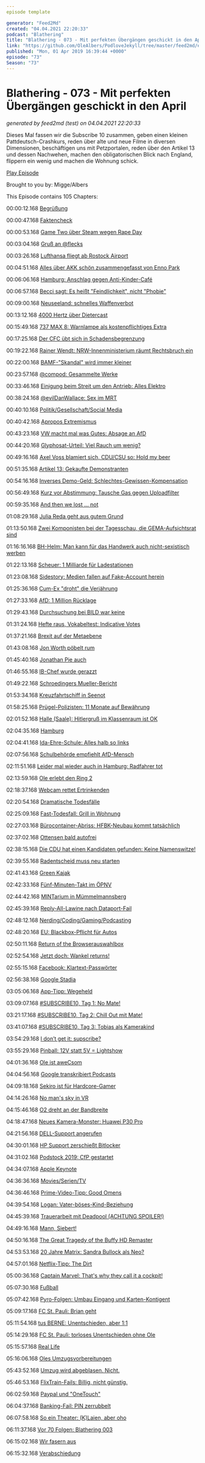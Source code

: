 ```yaml
---
episode template

generator: "Feed2Md"
created: "04.04.2021 22:20:33"
podcast: "Blathering"
title: "Blathering - 073 - Mit perfekten Übergängen geschickt in den April"
link: "https://github.com/OleAlbers/PodloveJekyll/tree/master/feed2md/example/export/seasons/4/2019/4/Blathering___073___Mit_perfekten_Übergängen_geschickt_in_den_April.md"
published: "Mon, 01 Apr 2019 16:39:44 +0000"
episode: "73"
Season: "73"
---
```


# Blathering - 073 - Mit perfekten Übergängen geschickt in den April
_generated by feed2md (test) on 04.04.2021 22:20:33_

Dieses Mal fassen wir die Subscribe 10 zusammen, geben einen kleinen Pattdeutsch-Crashkurs, reden über alte und neue Filme in diversen Dimensionen, beschäftigen uns mit Petzportalen, reden über den Artikel 13 und dessen Nachwehen, machen den obligatorischen Blick nach England, flippern ein wenig und machen die Wohnung schick.

[Play Episode](https://www.blathering.de/podlove/file/715/s/feed/c/mp3/blathering_073.mp3)

Brought to you by: Migge/Albers

This Episode contains 105 Chapters:


00:00:12.168 [Begrüßung]()

00:00:47.168 [Faktencheck]()

00:00:53.168 [Game Two über Steam wegen Rape Day](https://youtu.be/D4YlaH5aHbo?t=1678)

00:03:04.168 [Gruß an @flecks](https://twitter.com/flecks)

00:03:26.168 [Lufthansa fliegt ab Rostock Airport](https://www.ndr.de/nachrichten/mecklenburg-vorpommern/Rostock-Laage-Lufthansa-fliegt-nach-Muenchen,flughafenrostock116.html)

00:04:51.168 [Alles über AKK schön zusammengefasst von Enno Park](https://threadreaderapp.com/thread/1108006690732081152.html?refreshed=yes)

00:06:06.168 [Hamburg: Anschlag gegen Anti-Kinder-Café](http://www.spiegel.de/lebenundlernen/schule/moki-s-goodies-in-hamburg-cafe-will-keine-kinder-wird-mit-farbe-beschmiert-a-1259248.html)

00:06:57.168 [Becci sagt: Es heißt "Feindlichkeit", nicht "Phobie"](https://twitter.com/Genderbeitrag/status/1108051657613553665)

00:09:00.168 [Neuseeland: schnelles Waffenverbot](https://www.noz.de/deutschland-welt/politik/artikel/1683017/waffenverbot-in-neuseeland)

00:13:12.168 [4000 Hertz über Dietercast](https://viertausendhertz.de/frq42#t=3798)

00:15:49.168 [737 MAX 8: Warnlampe als kostenpflichtiges Extra](http://www.spiegel.de/wissenschaft/technik/boeing-737-max-fehlten-sicherheitsfunktionen-weil-sie-extra-kosten-a-1259117.html)

00:17:25.168 [Der CFC übt sich in Schadensbegrenzung](https://www.tagesspiegel.de/sport/erstes-heimspiel-nach-neonazi-eklat-chemnitzer-fc-setzt-zeichen-gegen-extremismus/24137566.html)

00:19:22.168 [Rainer Wendt: NRW-Innenministerium räumt Rechtsbruch ein](https://www.waz.de/politik/nrw-innenministerium-raeumt-im-fall-wendt-rechtsbruch-ein-id213828031.html)

00:22:00.168 [BAMF-"Skandal" wird immer kleiner](https://daserste.ndr.de/panorama/archiv/2019/BAMF-Skandal-wird-immer-kleiner,bamf204.html)

00:23:57.168 [@compod: Gesammelte Werke](https://nonotoriety.com/)

00:33:46.168 [Einigung beim Streit um den Antrieb: Alles Elektro](https://www.faz.net/aktuell/wirtschaft/unternehmen/vw-daimler-und-bmw-einigen-sich-auf-elektro-auto-strategie-16100230.html)

00:38:24.168 [@evilDanWallace: Sex im MRT](https://twitter.com/evildanwallace/status/1108715364874141696)

00:40:10.168 [Politik/Gesellschaft/Social Media]()

00:40:42.168 [Apropos Extremismus](https://www.tagesspiegel.de/politik/drohungen-per-mail-rathaeuser-in-mehreren-deutschen-staedten-geraeumt/24144810.html)

00:43:23.168 [VW macht mal was Gutes: Absage an AfD](https://twitter.com/Volksverpetzer/status/1108291262313054208)

00:44:20.168 [Glyphosat-Urteil: Viel Rauch um wenig?](https://threadreaderapp.com/thread/1108304164747120640.html)

00:49:16.168 [Axel Voss blamiert sich, CDU/CSU so: Hold my beer](https://threadreaderapp.com/thread/1108405946219401217.html)

00:51:35.168 [Artikel 13: Gekaufte Demonstranten](https://threadreaderapp.com/thread/1109881402638692352.html)

00:54:16.168 [Inverses Demo-Geld: Schlechtes-Gewissen-Kompensation](https://twitter.com/Illuminatus23/status/1106130812515373056)

00:56:49.168 [Kurz vor Abstimmung: Tausche Gas gegen Uploadfilter](https://edition.faz.net/faz-edition/wirtschaft/2019-03-26/f30a5870c08cc1e1b4524c1be19d1faf/?GEPC=s3)

00:59:35.168 [And then we lost … not](https://logbuch-netzpolitik.de/lnp293-versteckt-hintenrum)

01:08:29.168 [Julia Reda geht aus gutem Grund](http://mab.nu/2018/11/16/a-friend-called-niles/)

01:13:50.168 [Zwei Komponisten bei der Tagesschau, die GEMA-Aufsichtsrat sind](https://twitter.com/Angriffsmacht/status/1109737023265562625)

01:16:16.168 [BH-Helm: Man kann für das Handwerk auch nicht-sexistisch werben](https://pinkstinks.de/handwerk)

01:22:13.168 [Scheuer: 1 Milliarde für Ladestationen](https://t3n.de/news/e-autos-scheuer-will-eine-milliarde-euro-zusaetzlich-fuer-private-ladestationen-1153949/)

01:23:08.168 [Sidestory: Medien fallen auf Fake-Account herein](https://meedia.de/2019/03/25/bams-faellt-auf-fake-twitteraccount-von-ju-chef-kuban-herein/)

01:25:36.168 [Cum-Ex "droht" die Verjährung](https://www.tagesschau.de/wirtschaft/steuern-cumex-ermittlungen-101.html)

01:27:33.168 [AfD: 1 Million Rücklage](http://www.spiegel.de/politik/deutschland/afd-legt-eine-million-euro-fuer-moegliche-strafzahlungen-zurueck-a-1260509.html)

01:29:43.168 [Durchsuchung bei BILD war keine](http://www.taz.de/Neue-Hinweise-zu-Drohschreiben/!5582894/)

01:31:24.168 [Hefte raus, Vokabeltest: Indicative Votes](https://www.nzz.ch/international/was-bedeuten-indicative-votes-ld.1469780)

01:37:21.168 [Brexit auf der Metaebene](https://www.taz.de/!5579705/)

01:43:08.168 [Jon Worth pöbelt rum](https://twitter.com/jonworth/status/1110190491386159105)

01:45:40.168 [Jonathan Pie auch](https://www.youtube.com/watch?v=-IL2XwSkFJQ)

01:46:55.168 [IB-Chef wurde gerazzt](https://www.t-online.de/nachrichten/ausland/id_85467300/oesterreich-identitaeren-chef-erhielt-offenbar-geld-von-christchurch-attentaeter.html)

01:49:22.168 [Schroedingers Mueller-Bericht](https://www.kuechenstud.io/lagedernation/2019/03/28/ldn135-urheberrecht-mueller-report-raser-deutschlands-klimaschutz-verkehrswendeplan-ua-breitscheidplatz-brexit/?t=28:20,42:40)

01:53:34.168 [Kreuzfahrtschiff in Seenot](http://www.spiegel.de/panorama/gesellschaft/viking-sky-schiffshavarie-ist-ein-lehrstueck-ueber-menschlichkeit-a-1259586.html)

01:58:25.168 [Prügel-Polizisten: 11 Monate auf Bewährung](https://www.augsburger-allgemeine.de/augsburg/Betrunkene-Polizisten-greifen-Fluechtling-an-und-duerfen-Job-wohl-behalten-id53889061.html)

02:01:52.168 [Halle (Saale): Hitlergruß im Klassenraum ist OK](https://www.mz-web.de/halle-saale/er-rief--sieg-heil---18-jaehriger-zeigte-hitlergruss-an-schule---und-wird-nicht-bestraft-32247954)

02:04:35.168 [Hamburg]()

02:04:41.168 [Ida-Ehre-Schule: Alles halb so links](https://twitter.com/rim_light/status/1108765640888930305)

02:07:56.168 [Schulbehörde empfiehlt AfD-Mensch](http://www.taz.de/!5580115/)

02:11:51.168 [Leider mal wieder auch in Hamburg: Radfahrer tot](https://twitter.com/stammtischphilo/status/1108994472992481280)

02:13:59.168 [Ole erlebt den Ring 2](https://twitter.com/stammtischphilo/status/1108701510895128583)

02:18:37.168 [Webcam rettet Ertrinkenden](https://www.presseportal.de/blaulicht/pm/82522/4223625)

02:20:54.168 [Dramatische Todesfälle](https://www.t-online.de/nachrichten/panorama/kriminalitaet/id_85469266/hamburg-24-jaehriger-stirbt-bei-unfall-auf-koehlbrandbruecke-illegales-rennen-.html)

02:25:09.168 [Fast-Todesfall: Grill in Wohnung](https://www.mopo.de/hamburg/polizei/eltern-und-kinder-verletzt-familie-heizt-mit-holzkohlegrill-32295098)

02:27:03.168 [Bürocontainer-Abriss: HFBK-Neubau kommt tatsächlich](https://www.sprinkenhof.de/projektmanagement/projekte/aktuelle/neubau-erweiterungsbau-atelierhaus-(hfbk))

02:37:02.168 [Ottensen bald autofrei](https://twitter.com/mopo/status/1111540420025176064?s=21)

02:38:15.168 [Die CDU hat einen Kandidaten gefunden: Keine Namenswitze!](https://www.abendblatt.de/hamburg/article216734165/CDU-benennt-Wunsch-Spitzenkandidaten-fuer-Buergerschaftswahl.html)

02:39:55.168 [Radentscheid muss neu starten](https://radentscheid-hamburg.de/)

02:41:43.168 [Green Kajak](https://www.sat1regional.de/green-kayak-wer-muell-sammelt-darf-kostenlos-paddeln/)

02:42:33.168 [Fünf-Minuten-Takt im ÖPNV](https://www.abendblatt.de/hamburg/article216785393/HVV-Fahrplaene-bald-ueberfluessig-SPD-will-Hamburg-Takt-mit-5-Minuten-Garantie-an-jedem-Ort-in-Hamburg-einfuehren.html)

02:44:42.168 [MINTarium in Mümmelmannsberg](https://www.hamburg.de/bsb/pressemitteilungen/12372962/2019-03-27-bsb-eroeffnung-mintarium/)

02:45:39.168 [Reply-All-Lawine nach Dataport-Fail](https://www.mopo.de/hamburg/mega-panne-in-hamburg-stadt-mitarbeiterin-verschickt-mail---und-legt-behoerden-lahm-32280488)

02:48:12.168 [Nerding/Coding/Gaming/Podcasting]()

02:48:20.168 [EU: Blackbox-Pflicht für Autos](https://winfuture.de/news,108099.html)

02:50:11.168 [Return of the Browserauswahlbox](https://www.zdnet.de/88356657/android-bald-mit-auswahlbox-fuer-browser-und-suchmaschine/)

02:52:54.168 [Jetzt doch: Wankel returns!](https://twitter.com/stammtischphilo/status/1109158621135454210)

02:55:15.168 [Facebook: Klartext-Passwörter](https://www.zdnet.de/88356927/facebook-speichert-mehrere-hundert-millionen-passwoerter-im-klartext/)

02:56:38.168 [Google Stadia](https://twitter.com/stammtischphilo/status/1108424443905433600)

03:05:06.168 [App-Tipp: Wegeheld](https://twitter.com/tmigge/status/1111170414603051008)

03:09:07.168 [#SUBSCRIBE10, Tag 1: No Mate!](https://www.esgehtumdiewurst.com/)

03:21:17.168 [#SUBSCRIBE10, Tag 2: Chill Out mit Mate!](https://twitter.com/SebasRoth)

03:41:07.168 [#SUBSCRIBE10, Tag 3: Tobias als Kamerakind](https://twitter.com/Genderbeitrag/status/1109769923629383681)

03:54:29.168 [I don’t get it: supscribe?](https://twitter.com/stammtischphilo/status/1109060880384307201)

03:55:29.168 [Pinball: 12V statt 5V = Lightshow](https://twitter.com/stammtischphilo/status/1110637329692221441)

04:01:36.168 [Ole ist aweCsom](https://github.com/OleAlbers/aweCsome)

04:04:56.168 [Google transkribiert Podcasts](https://www.androidpolice.com/2019/03/26/google-podcasts-in-episode-search-is-coming-shows-now-being-fully-transcribed/)

04:09:18.168 [Sekiro ist für Hardcore-Gamer](https://twitter.com/stammtischphilo/status/1110449380266528768)

04:14:26.168 [No man's sky in VR](https://twitter.com/stammtischphilo/status/1110959558409756672)

04:15:46.168 [O2 dreht an der Bandbreite](https://speedof.me/)

04:18:47.168 [Neues Kamera-Monster: Huawei P30 Pro](https://www.zdnet.de/88357119/huawei-stellt-p30-pro-mit-leica-quad-camera-system-vor/)

04:21:56.168 [DELL-Support angerufen](https://www.dell.com/de-de)

04:30:01.168 [HP Support zerschießt Bitlocker](https://de.wikipedia.org/wiki/BitLocker)

04:31:02.168 [Podstock 2019: CfP gestartet](https://twitter.com/tmigge/status/1111566743175159808)

04:34:07.168 [Apple Keynote](https://www.theguardian.com/tv-and-radio/2019/mar/25/apple-tv-plus-less-a-rival-to-netflix-more-a-smug-religious-cult-oprah-winfrey-steven-spielberg)

04:36:36.168 [Movies/Serien/TV]()

04:36:46.168 [Prime-Video-Tipp: Good Omens](https://www.youtube.com/watch?v=hUJoR4vlIIs)

04:39:54.168 [Logan: Vater-böses-Kind-Beziehung](https://www.youtube.com/watch?v=o3oTvLWvzpk)

04:45:39.168 [Trauerarbeit mit Deadpool (ACHTUNG SPOILER!)](http://www.filmtabs.de/ft/2018/05/16/deadpool-2/)

04:49:16.168 [Mann, Siebert!](https://twitter.com/stammtischphilo/status/1108451810493284358)

04:50:16.168 [The Great Tragedy of the Buffy HD Remaster](https://twitter.com/stammtischphilo/status/1110969842973229056)

04:53:53.168 [20 Jahre Matrix: Sandra Bullock als Neo?](https://www.themarysue.com/sandra-bullock-almost-neo-in-the-matrix/)

04:57:01.168 [Netflix-Tipp: The Dirt](https://www.netflix.com/title/80169469)

05:00:36.168 [Captain Marvel: That's why they call it a cockpit!](https://threadreaderapp.com/thread/1110587248490078208.html)

05:07:30.168 [Fußball]()

05:07:42.168 [Pyro-Folgen: Umbau Eingang und Karten-Kontigent](https://www.mopo.de/sport/fc-st-pauli/ultras-privilegien-eingeschraenkt-derby-folgen--st--pauli-verkuendet-harte-massnahmen--32292172)

05:09:17.168 [FC St. Pauli: Brian geht](https://www.liga-zwei.de/fc-st-pauli-koglin-verlaesst-das-millerntor/)

05:11:54.168 [tus BERNE: Unentschieden, aber 1:1](http://www.fussball.de/spiel/harksheide-2-tus-berne-2/-/spiel/023R65QRLC000000VS54898DVTVU1VI3)

05:14:29.168 [FC St. Pauli: torloses Unentschieden ohne Ole](https://www.fcstpauli.com/news/der-fc-st-pauli-trennt-sich-torlos-vom-msv-duisburg-1819/)

05:15:57.168 [Real Life]()

05:16:06.168 [Oles Umzugsvorbereitungen](https://twitter.com/tmigge/status/1111752499197870080)

05:43:52.168 [Umzug wird abgeblasen. Nicht.](https://twitter.com/stammtischphilo/status/1110812867836760064)

05:46:53.168 [FlixTrain-Fails: Billig, nicht günstig.](https://www.flixtrain.de/)

06:02:59.168 [Paypal und "OneTouch"](https://twitter.com/stammtischphilo/status/1110237330965782528)

06:04:37.168 [Banking-Fail: PIN zerrubbelt]()

06:07:58.168 [So ein Theater: (K)Laien, aber oho](http://www.trittauer-laienspieler.de/)

06:11:37.168 [Vor 70 Folgen: Blathering 003](http://www.blathering.de/2016/07/blathering-003-kein-finale-fuer-carlo-paula-und-mary/)

06:15:02.168 [Wir fasern aus]()

06:15:32.168 [Verabschiedung]()


